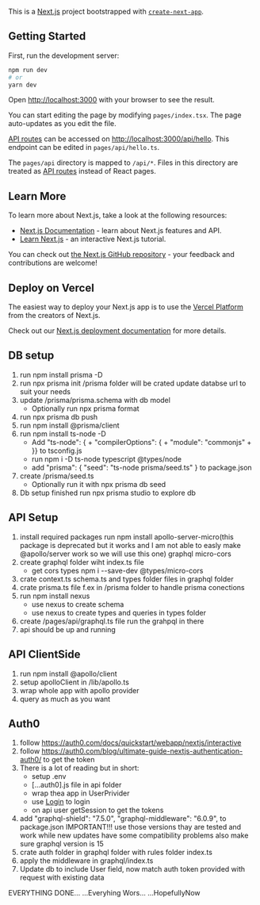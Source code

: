 This is a [Next.js](https://nextjs.org/) project bootstrapped with [`create-next-app`](https://github.com/vercel/next.js/tree/canary/packages/create-next-app).

## Getting Started

First, run the development server:

```bash
npm run dev
# or
yarn dev
```

Open [http://localhost:3000](http://localhost:3000) with your browser to see the result.

You can start editing the page by modifying `pages/index.tsx`. The page auto-updates as you edit the file.

[API routes](https://nextjs.org/docs/api-routes/introduction) can be accessed on [http://localhost:3000/api/hello](http://localhost:3000/api/hello). This endpoint can be edited in `pages/api/hello.ts`.

The `pages/api` directory is mapped to `/api/*`. Files in this directory are treated as [API routes](https://nextjs.org/docs/api-routes/introduction) instead of React pages.

## Learn More

To learn more about Next.js, take a look at the following resources:

- [Next.js Documentation](https://nextjs.org/docs) - learn about Next.js features and API.
- [Learn Next.js](https://nextjs.org/learn) - an interactive Next.js tutorial.

You can check out [the Next.js GitHub repository](https://github.com/vercel/next.js/) - your feedback and contributions are welcome!

## Deploy on Vercel

The easiest way to deploy your Next.js app is to use the [Vercel Platform](https://vercel.com/new?utm_medium=default-template&filter=next.js&utm_source=create-next-app&utm_campaign=create-next-app-readme) from the creators of Next.js.

Check out our [Next.js deployment documentation](https://nextjs.org/docs/deployment) for more details.

## DB setup

1. run npm install prisma -D
2. run npx prisma init
   /prisma folder will be crated
   update databse url to suit your needs
3. update /prisma/prisma.schema with db model
   - Optionally run npx prisma format
4. run npx prisma db push
5. run npm install @prisma/client
6. run npm install ts-node -D
   - Add
     "ts-node": { + "compilerOptions": { + "module": "commonjs" + }}
     to tsconfig.js
   - run npm i -D ts-node typescript @types/node
   - add "prisma": {
     "seed": "ts-node prisma/seed.ts"
     }
     to package.json
7. create /prisma/seed.ts
   - Optionally run it with npx prisma db seed
8. Db setup finished run npx prisma studio to explore db

## API Setup

1. install required packages run npm install apollo-server-micro(this package is deprecated but it works and I am not able to easly make @apollo/server work so we will use this one) graphql micro-cors
2. create graphql folder wiht index.ts file
   - get cors types npm i --save-dev @types/micro-cors
3. crate context.ts schema.ts and types folder files in graphql folder
4. crate prisma.ts file f.ex in /prisma folder to handle prisma conections
5. run npm install nexus
   - use nexus to create schema
   - use nexus to create types and queries in types folder
6. create /pages/api/graphql.ts file run the grahpql in there
7. api should be up and running

## API ClientSide

1. run npm install @apollo/client
2. setup apolloClient in /lib/apollo.ts
3. wrap whole app with apollo provider
4. query as much as you want

## Auth0

1. follow https://auth0.com/docs/quickstart/webapp/nextjs/interactive
2. follow https://auth0.com/blog/ultimate-guide-nextjs-authentication-auth0/ to get the token
3. There is a lot of reading but in short:
   - setup .env
   - [...auth0].js file in api folder
   - wrap thea app in UserPrivider
   - use <a href="/api/auth/login">Login</a> to login
   - on api user getSession to get the tokens
4. add "graphql-shield": "7.5.0", "graphql-middleware": "6.0.9", to package.json IMPORTANT!!! use those versions thay are tested and work while new updates have some compatibility problems also make sure graphql version is 15
5. crate auth folder in graphql folder with rules folder index.ts
6. apply the middleware in graphql/index.ts
7. Update db to include User field, now match auth token provided with request with existing data

EVERYTHING DONE...
...Everyhing Wors...
...HopefullyNow
